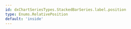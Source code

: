 ```yaml
---
id: dxChartSeriesTypes.StackedBarSeries.label.position
type: Enums.RelativePosition
default: 'inside'
---
```

